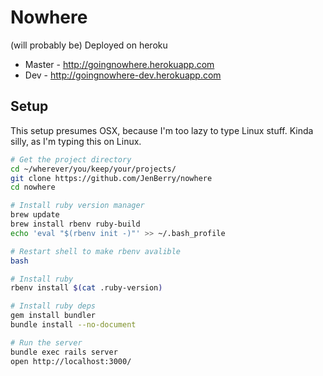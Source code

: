 Nowhere
=======

(will probably be) Deployed on heroku
  * Master - http://goingnowhere.herokuapp.com
  * Dev - http://goingnowhere-dev.herokuapp.com

## Setup

This setup presumes OSX, because I'm too lazy to type Linux stuff. Kinda silly,
as I'm typing this on Linux.

```sh
# Get the project directory
cd ~/wherever/you/keep/your/projects/
git clone https://github.com/JenBerry/nowhere
cd nowhere

# Install ruby version manager
brew update
brew install rbenv ruby-build
echo 'eval "$(rbenv init -)"' >> ~/.bash_profile

# Restart shell to make rbenv avalible
bash

# Install ruby 
rbenv install $(cat .ruby-version)

# Install ruby deps
gem install bundler
bundle install --no-document

# Run the server
bundle exec rails server
open http://localhost:3000/
```
